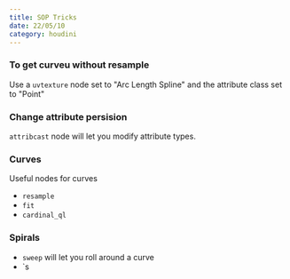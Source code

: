 ```yaml
---
title: SOP Tricks
date: 22/05/10
category: houdini
---
```


### To get curveu without resample
Use a `uvtexture` node set to "Arc Length Spline" and the attribute class set to "Point"

### Change attribute persision
`attribcast` node will let you modify attribute types.

### Curves
Useful nodes for curves
- `resample`
- `fit`
- `cardinal_ql`


### Spirals
- `sweep` will let you roll around a curve
- `s